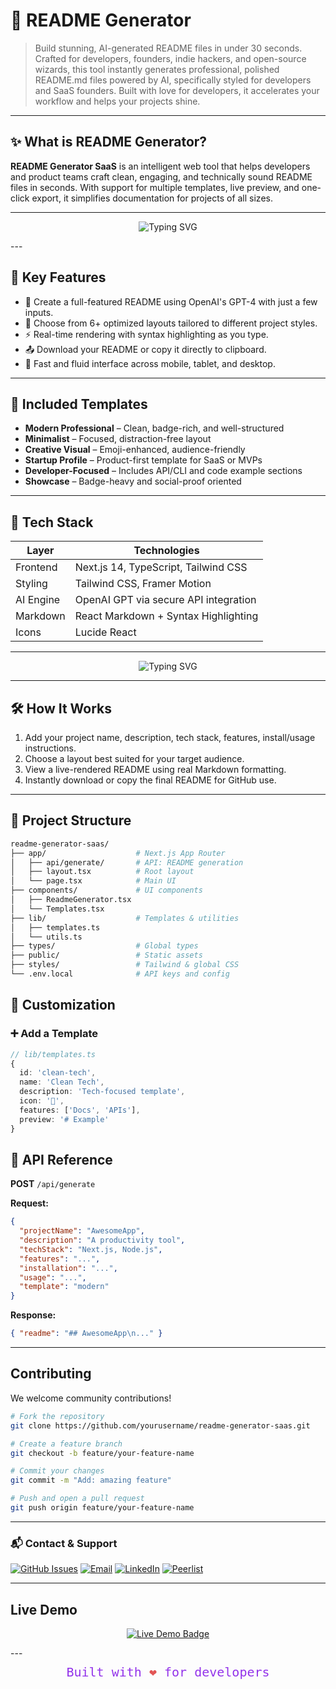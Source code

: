 # 🧠 README Generator 

> Build stunning, AI-generated README files in under 30 seconds. Crafted for developers, founders, indie hackers, and open-source wizards, this tool instantly generates professional, polished README.md files powered by AI, specifically styled for developers and SaaS founders. Built with love for developers, it accelerates your workflow and helps your projects shine.

---

## ✨ What is README Generator?

**README Generator SaaS** is an intelligent web tool that helps developers and product teams craft clean, engaging, and technically sound README files in seconds. With support for multiple templates, live preview, and one-click export, it simplifies documentation for projects of all sizes.

---
<p align="center">
  <img src="https://readme-typing-svg.herokuapp.com?font=Fira+Code&size=20&duration=3000&pause=1000&color=9333EA&center=true&vCenter=true&width=435&lines=Fast.+Smart.+Beautiful.;AI-powered+README+generation." alt="Typing SVG" />
</p>
---

## 🚀 Key Features

- 🤖 Create a full-featured README using OpenAI's GPT-4 with just a few inputs.
- 🧱 Choose from 6+ optimized layouts tailored to different project styles.
- ⚡ Real-time rendering with syntax highlighting as you type.
- 📤 Download your README or copy it directly to clipboard.
- 📱 Fast and fluid interface across mobile, tablet, and desktop.

---

## 🎨 Included Templates

- **Modern Professional** – Clean, badge-rich, and well-structured  
- **Minimalist** – Focused, distraction-free layout  
- **Creative Visual** – Emoji-enhanced, audience-friendly  
- **Startup Profile** – Product-first template for SaaS or MVPs  
- **Developer-Focused** – Includes API/CLI and code example sections  
- **Showcase** – Badge-heavy and social-proof oriented

---

## 🧰 Tech Stack

| Layer       | Technologies                          |
|-------------|----------------------------------------|
| Frontend    | Next.js 14, TypeScript, Tailwind CSS   |
| Styling     | Tailwind CSS, Framer Motion            |
| AI Engine   | OpenAI GPT via secure API integration|
| Markdown    | React Markdown + Syntax Highlighting   |
| Icons       | Lucide React                           |

---
<p align="center">
  <img src="https://readme-typing-svg.herokuapp.com?font=Fira+Code&size=20&duration=3000&pause=1000&color=9333EA&center=true&vCenter=true&width=435&lines=Fast.+Smart.+Beautiful.;AI-powered+README+generation." alt="Typing SVG" />
</p>

---

## 🛠 How It Works

1. Add your project name, description, tech stack, features, install/usage instructions.  
2. Choose a layout best suited for your target audience.  
3. View a live-rendered README using real Markdown formatting.  
4. Instantly download or copy the final README for GitHub use.

---

## 📂 Project Structure

```bash
readme-generator-saas/
├── app/                    # Next.js App Router
│   ├── api/generate/       # API: README generation
│   ├── layout.tsx          # Root layout
│   └── page.tsx            # Main UI
├── components/             # UI components
│   ├── ReadmeGenerator.tsx
│   └── Templates.tsx
├── lib/                    # Templates & utilities
│   ├── templates.ts
│   └── utils.ts
├── types/                  # Global types
├── public/                 # Static assets
├── styles/                 # Tailwind & global CSS
└── .env.local              # API keys and config
```

## 🔧 Customization

### ➕ Add a Template
```ts
// lib/templates.ts
{
  id: 'clean-tech',
  name: 'Clean Tech',
  description: 'Tech-focused template',
  icon: '🧪',
  features: ['Docs', 'APIs'],
  preview: '# Example'
}
```

## 📄 API Reference

**POST** `/api/generate`

**Request:**
```json
{
  "projectName": "AwesomeApp",
  "description": "A productivity tool",
  "techStack": "Next.js, Node.js",
  "features": "...",
  "installation": "...",
  "usage": "...",
  "template": "modern"
}
```

**Response:**
```json
{ "readme": "## AwesomeApp\n..." }
```

---

## Contributing
We welcome community contributions!

```bash
# Fork the repository
git clone https://github.com/yourusername/readme-generator-saas.git

# Create a feature branch
git checkout -b feature/your-feature-name

# Commit your changes
git commit -m "Add: amazing feature"

# Push and open a pull request
git push origin feature/your-feature-name

```
---

### 📬 Contact & Support

[![GitHub Issues](https://img.shields.io/badge/-Issues-24292e?style=for-the-badge&logo=github&logoColor=white&colorA=141414&colorB=3d3d3d)](https://github.com/yourusername/readme-generator-saas/issues) [![Email](https://img.shields.io/badge/-Email-e94235?style=for-the-badge&logo=gmail&logoColor=white&colorA=ff6f61&colorB=e94235)](mailto:support@readmegen.com)  [![LinkedIn](https://img.shields.io/badge/-LinkedIn-0a66c2?style=for-the-badge&logo=linkedin&logoColor=white&colorA=004182&colorB=0a66c2)](https://www.linkedin.com/company/readmegen) [![Peerlist](https://img.shields.io/badge/-Peerlist-00aaff?style=for-the-badge&logo=peerlist&logoColor=white&colorA=0077cc&colorB=00aaff)](https://peerlist.io/readmegen)


---
## Live Demo
<p align="center">
  <a href="https://readme-generator-ai.vercel.app" target="_blank">
    <img src="https://img.shields.io/badge/🚀 Live Demo-Click%20Here-%239333EA?style=for-the-badge&logo=vercel&logoColor=white" alt="Live Demo Badge" />
  </a>
</p>
---



<p align="center" style="font-family: 'Fira Code', monospace; font-size: 20px; color: #9333EA; margin-top: 10px;">
  Built with <span style="color:#e25555;">&#10084;&#65039;</span> for developers
</p>
